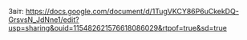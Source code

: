  Звіт: https://docs.google.com/document/d/1TugVKCY86P6uCkekDQ-GrsvsN_JdNne1/edit?usp=sharing&ouid=115482621576618086029&rtpof=true&sd=true
